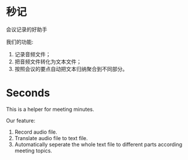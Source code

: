 # 秒记

会议记录的好助手

我们的功能:

1. 记录音频文件；
2. 把音频文件转化为文本文件；
3. 按照会议的要点自动把文本归纳聚合到不同部分。


# Seconds

This is a helper for meeting minutes.

Our feature:

1. Record audio file.
2. Translate audio file to text file.
3. Automatically seperate the whole text file to different parts according meeting topics.




